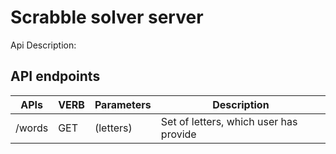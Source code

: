 # Scrabble solver server

Api Description:
## API endpoints

| APIs | VERB | Parameters | Description |
| --- | --- | --- | --- |
| /words | GET | (letters) | Set of letters, which user has provide |


  
